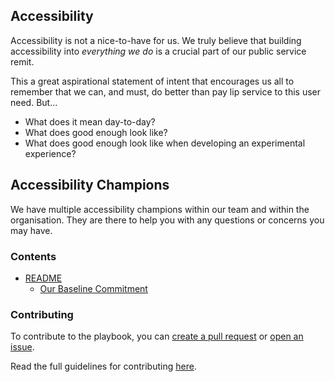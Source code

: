 ## Accessibility

Accessibility is not a nice-to-have for us. We truly believe that building accessibility into _everything we do_ is a crucial part of our public service remit.

This a great aspirational statement of intent that encourages us all to remember that we can, and must, do better than pay lip service to this user need. But...

* What does it mean day-to-day?
* What does good enough look like?
* What does good enough look like when developing an experimental experience?

## Accessibility Champions

We have multiple accessibility champions within our team and within the organisation. They are there to help you with any questions or concerns you may have. 

### Contents
- [README](https://github.com/bbc/news-apps-playbook/blob/master/accessibility/README.md)
  - [Our Baseline Commitment](https://github.com/bbc/news-apps-playbook/blob/master/accessibility/baseline.md)

### Contributing
To contribute to the playbook, you can [create a pull request](https://github.com/bbc/news-apps-playbook/pull/new/master) or [open an issue](https://github.com/bbc/news-apps-playbook/issues).

Read the full guidelines for contributing [here](https://github.com/bbc/news-apps-playbook/blob/master/CONTRIBUTING.md).
